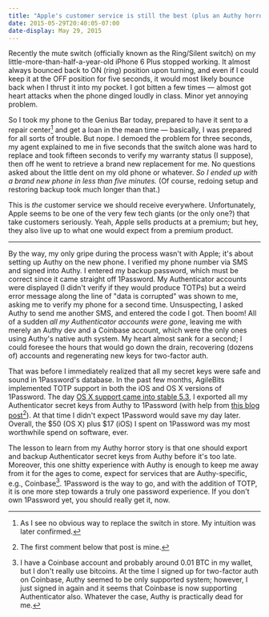 ```yaml
---
title: "Apple's customer service is still the best (plus an Authy horror story)"
date: 2015-05-29T20:40:05-07:00
date-display: May 29, 2015
---
```

Recently the mute switch (officially known as the Ring/Silent switch) on my little-more-than-half-a-year-old iPhone 6 Plus stopped working. It almost always bounced back to ON (ring) position upon turning, and even if I could keep it at the OFF position for five seconds, it would most likely bounce back when I thrust it into my pocket. I got bitten a few times — almost got heart attacks when the phone dinged loudly in class. Minor yet annoying problem.

So I took my phone to the Genius Bar today, prepared to have it sent to a repair center[^repair-center] and get a loan in the mean time — basically, I was prepared for all sorts of trouble. But nope. I demoed the problem for three seconds, my agent explained to me in five seconds that the switch alone was hard to replace and took fifteen seconds to verify my warranty status (I suppose), then off he went to retrieve a brand new replacement for me. No questions asked about the little dent on my old phone or whatever. *So I ended up with a brand new phone in less than five minutes.* (Of course, redoing setup and restoring backup took much longer than that.)

[^repair-center]: As I see no obvious way to replace the switch in store. My intuition was later confirmed.

This is *the* customer service we should receive everywhere. Unfortunately, Apple seems to be one of the very few tech giants (or the only one?) that take customers seriously. Yeah, Apple sells products at a premium; but hey, they also live up to what one would expect from a premium product.

---

By the way, my only gripe during the process wasn't with Apple; it's about setting up Authy on the new phone. I verified my phone number via SMS and signed into Authy. I entered my backup password, which must be correct since it came straight off 1Password. My Authenticator accounts were displayed (I didn't verify if they would produce TOTPs) but a weird error message along the line of "data is corrupted" was shown to me, asking me to verify my phone for a second time. Unsuspecting, I asked Authy to send me another SMS, and entered the code I got. Then boom! All of a sudden *all my Authenticator accounts were gone*, leaving me with merely an Authy dev and a Coinbase account, which were the only ones using Authy's native auth system. My heart almost sank for a second; I could foresee the hours that would go down the drain, recovering (dozens of) accounts and regenerating new keys for two-factor auth.

That was before I immediately realized that all my secret keys were safe and sound in 1Password's database. In the past few months, AgileBits implemented TOTP support in both the iOS and OS X versions of 1Password. The day [OS X support came into stable 5.3](https://blog.agilebits.com/2015/04/06/1password-5-3-for-mac-the-bionic-edition-is-out/), I exported all my Authenticator secret keys from Authy to 1Password (with help from [this blog post](https://www.pommepause.com/2014/10/how-to-extract-your-totp-secrets-from-authy/)[^blog-post]). At that time I didn't expect 1Password would save my day later. Overall, the $50 (OS X) plus $17 (iOS) I spent on 1Password was my most worthwhile spend on software, ever.

[^blog-post]: The first comment below that post is mine.

The lesson to learn from my Authy horror story is that one should export and backup Authenticator secret keys from Authy before it's too late. Moreover, this one shitty experience with Authy is enough to keep me away from it for the ages to come, expect for services that are Authy-specific, e.g., Coinbase[^bitcoin]. 1Password is the way to go, and with the addition of TOTP, it is one more step towards a truly one password experience. If you don't own 1Password yet, you should really get it, now.

[^bitcoin]: I have a Coinbase account and probably around 0.01 BTC in my wallet, but I don't really use bitcoins. At the time I signed up for two-factor auth on Coinbase, Authy seemed to be only supported system; however, I just signed in again and it seems that Coinbase is now supporting Authenticator also. Whatever the case, Authy is practically dead for me.
